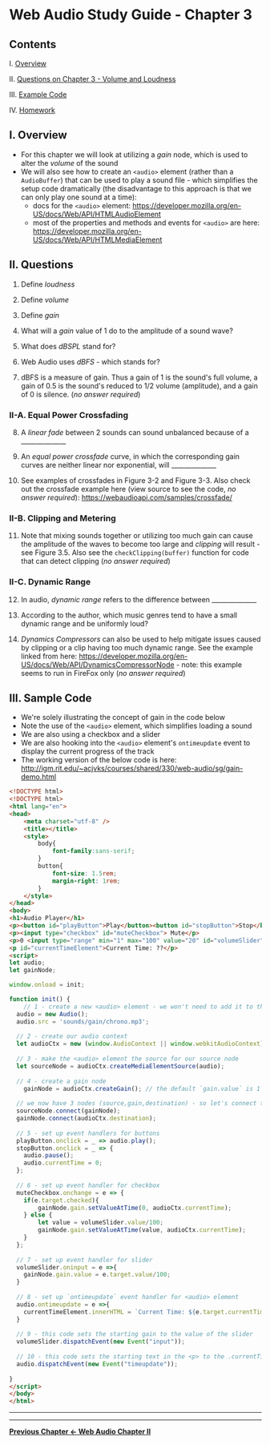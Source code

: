 # Web Audio Study Guide - Chapter 3

## Contents
<!--- Local Navigation --->
I. [Overview](#section1)

II. [Questions on Chapter 3 - Volume and Loudness](#section2)

III. [Example Code](#section3)

IV. [Homework](#section4)

<a id="section1"></a>

## I. Overview

- For this chapter we will look at utilizing a *gain* node, which is used to alter the *volume* of the sound
- We will also see how to create an `<audio>` element (rather than a `AudioBuffer`) that can be used to play a sound file - which simplifies the setup code dramatically (the disadvantage to this approach is that we can only play one sound at a time): 
  - docs for the `<audio>` element: https://developer.mozilla.org/en-US/docs/Web/API/HTMLAudioElement
  - most of the properties and methods and events for `<audio>` are here: https://developer.mozilla.org/en-US/docs/Web/API/HTMLMediaElement

<a id="section2"></a>

## II. Questions

1. Define *loudness*

2. Define *volume*

3. Define *gain*

4. What will a *gain* value of 1 do to the amplitude of a sound wave?

5. What does *dBSPL* stand for?

6. Web Audio uses *dBFS* -  which stands for?

7. dBFS is a measure of gain. Thus a gain of 1 is the sound's full volume, a gain of 0.5 is the sound's reduced to 1/2 volume (amplitude), and a gain of 0 is silence. (*no answer required*)


### II-A. Equal Power Crossfading

8. A *linear fade* between 2 sounds can sound unbalanced because of a ______________

9. An *equal power crossfade* curve, in which the corresponding gain curves are neither linear nor exponential, will ______________

10. See examples of crossfades in Figure 3-2 and Figure 3-3. Also check out the crossfade example here (view source to see the code, *no answer required*): https://webaudioapi.com/samples/crossfade/


### II-B. Clipping and Metering

11. Note that mixing sounds together or utilizing too much gain can cause the amplitude of the waves to become too large and *clipping* will result - see Figure 3.5. Also see the `checkClipping(buffer)` function for code that can detect clipping   (*no answer required*)

### II-C. Dynamic Range

12. In audio, *dynamic range* refers to the difference between ______________

13. According to the author, which music genres tend to have a small dynamic range and be uniformly loud?

13. *Dynamics Compressors* can also be used to help mitigate issues caused by clipping or a clip having too much dynamic range. See the example linked from here: https://developer.mozilla.org/en-US/docs/Web/API/DynamicsCompressorNode - note: this example seems to run in FireFox only (*no answer required*)

<a id="section3"></a>

## III. Sample Code

- We're solely illustrating the concept of gain in the code below
- Note the use of the `<audio>` element, which simplifies loading a sound
- We are also using a checkbox and a slider
- We are also hooking into the `<audio>` element's `ontimeupdate` event to display the current progress of the track
- The working version of the below code is here: http://igm.rit.edu/~acjvks/courses/shared/330/web-audio/sg/gain-demo.html


```html
<!DOCTYPE html>
<!DOCTYPE html>
<html lang="en">
<head>
	<meta charset="utf-8" />
	<title></title>
	<style>
		body{
			font-family:sans-serif;
		}
		button{
			font-size: 1.5rem;
			margin-right: 1rem;
		}
	</style>
</head>
<body>
<h1>Audio Player</h1>
<p><button id="playButton">Play</button><button id="stopButton">Stop</button></p>
<p><input type="checkbox" id="muteCheckbox"> Mute</p>
<p>0 <input type="range" min="1" max="100" value="20" id="volumeSlider"> 100</p>
<p id="currentTimeElement">Current Time: ??</p>
<script>
let audio;
let gainNode;

window.onload = init;

function init() {
	// 1 - create a new <audio> element - we won't need to add it to the page for it to work
  audio = new Audio();
  audio.src = 'sounds/gain/chrono.mp3';
  
  // 2 - create our audio context
  let audioCtx = new (window.AudioContext || window.webkitAudioContext)();
  
  // 3 - make the <audio> element the source for our source node
  let sourceNode = audioCtx.createMediaElementSource(audio);
  
  // 4 - create a gain node
 	gainNode = audioCtx.createGain(); // the default `gain.value` is 1
  
  // we now have 3 nodes (source,gain,destination) - so let's connect them
  sourceNode.connect(gainNode);
  gainNode.connect(audioCtx.destination);
  
  // 5 - set up event handlers for buttons
  playButton.onclick = _ => audio.play();
  stopButton.onclick = _ => {
  	audio.pause();
  	audio.currentTime = 0;
  };
  
  // 6 - set up event handler for checkbox
  muteCheckbox.onchange = e => {
  	if(e.target.checked){
  	 	gainNode.gain.setValueAtTime(0, audioCtx.currentTime);
  	} else {
  		let value = volumeSlider.value/100;
  		gainNode.gain.setValueAtTime(value, audioCtx.currentTime);
  	}
  };
  
  // 7 - set up event handler for slider
  volumeSlider.oninput = e =>{
  	gainNode.gain.value = e.target.value/100;
  }
  
  // 8 - set up `ontimeupdate` event handler for <audio> element
  audio.ontimeupdate = e =>{
  	currentTimeElement.innerHTML = `Current Time: ${e.target.currentTime.toFixed(3)}`;
  }
  
  // 9 - this code sets the starting gain to the value of the slider
  volumeSlider.dispatchEvent(new Event("input"));
  
  // 10 - this code sets the starting text in the <p> to the .currentTime of the <audio> element
  audio.dispatchEvent(new Event("timeupdate"));
 
}
</script>
</body>
</html>
```

<hr><hr>

**[Previous Chapter <- Web Audio Chapter II](web-audio-chapter-2.md)**
